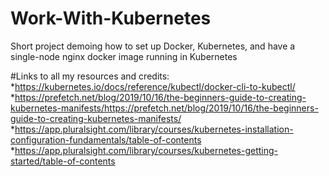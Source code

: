 # Work-With-Kubernetes
Short project demoing how to set up Docker, Kubernetes, and have a single-node nginx docker image running in Kubernetes

#Links to all my resources and credits:
*https://kubernetes.io/docs/reference/kubectl/docker-cli-to-kubectl/
*https://prefetch.net/blog/2019/10/16/the-beginners-guide-to-creating-kubernetes-manifests/https://prefetch.net/blog/2019/10/16/the-beginners-guide-to-creating-kubernetes-manifests/
*https://app.pluralsight.com/library/courses/kubernetes-installation-configuration-fundamentals/table-of-contents
*https://app.pluralsight.com/library/courses/kubernetes-getting-started/table-of-contents
